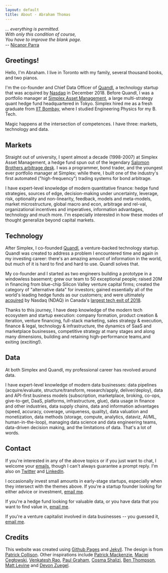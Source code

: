 ```yaml
---
layout: default
title: About · Abraham Thomas
---
```


*... everything is permitted.  
With only this condition of course,  
You have to improve the blank page.*   
  -- [Nicanor Parra](http://www.tnellen.com/cybereng/poetry/youngpoets.html)

## Greetings!

Hello, I'm Abraham.  I live in Toronto with my family, several thousand books, and two pianos.  

I'm the co-founder and Chief Data Officer of [Quandl](https://www.quandl.com), a technology startup that was acquired by [Nasdaq](http://www.nasdaq.com) in December 2018.  Before Quandl, I was a portfolio manager at [Simplex Asset Management](https://www.simplexasset.com), a large multi-strategy quant hedge fund headquartered in Tokyo.  Simplex hired me as a fresh graduate from [IIT Bombay](http://www.iitb.ac.in), where I studied Engineering Physics for my B. Tech.

Magic happens at the intersection of competences.  I have three: markets, technology and data.

## Markets

Straight out of university, I spent almost a decade (1998-2007) at Simplex Asset Management, a hedge fund spun out of the legendary [Salomon Brothers arbitrage desk](https://en.wikipedia.org/wiki/Liar%27s_Poker).  I was a programmer, bond trader, and the youngest ever portfolio manager at Simplex; while there, I built one of the industry's first automated ("high-frequency") trading systems for bond arbitrage.  

I have expert-level knowledge of modern quantitative finance: hedge fund strategies, sources of edge, decision-making under uncertainty, leverage, risk, optionality and non-linearity, feedback, models and meta-models, market microstructure, global macro and econ, arbitrage and rel-val, organizational incentives and imperatives, information advantages, technology and much more.  I'm especially interested in how these modes of thought generalize beyond capital markets.

## Technology

After Simplex, I co-founded [Quandl](https://www.quandl.com), a venture-backed technology startup.  Quandl was created to address a problem I encountered time and again in my investing career: there's an amazing amount of information in the world, but much of it is hard to find and hard to use.  Quandl solves that.  

My co-founder and I started as two engineers building a prototype in a windowless basement; grew our team to 50 exceptional people; raised 20M in financing from blue-chip Silicon Valley venture capital firms; created the category of "alternative data" for investors; gained essentially all of the world's leading hedge funds as our customers; and were ultimately [acquired](https://blog.quandl.com/quandl-the-next-chapter) by Nasdaq (NDAQ) in Canada's [largest tech exit of 2018](https://blog.usejournal.com/canadian-tech-exit-leaderboard-f4ef1374a5ae).  

Thanks to this journey, I have deep knowledge of the modern tech ecosystem and startup execution: company formation, product creation & iteration, venture financing, full-stack marketing, sales strategy & execution, finance & legal, technology & infrastructure, the dynamics of SaaS and marketplace businesses, competitive strategy at many stages and along many dimensions, building and retaining high-performance teams,and exiting (exciting!).

## Data

At both Simplex and Quandl, my professional career has revolved around data.

I have expert-level knowledge of modern data businesses: data pipelines (acquire/evaluate, structure/transform, research/apply, deliver/deploy), data and API-first business models (subscription, marketplace, broking, co-ops, give-to-get, DaaS, platforms, infrastructure, glue), data usage in finance and other industries, data supply chains, data and information advantages (speed, accuracy, coverage, uniqueness, quality), data valuation and monetization, data methods (storage, compute, analytics, dataviz, AI/ML, human-in-the-loop), managing data science and data engineering teams, data-driven decision making, and the limitations of data.  That's a lot of words.

## Contact

If you're interested in any of the above topics or if you just want to chat, I welcome your [emails](mailto:athos1@gmail.com), though I can't always guarantee a prompt reply.  I'm also on [Twitter](https://twitter.com/athomasq) and [LinkedIn](https://www.linkedin.com/in/athomasq).

I occasionally invest small amounts in early-stage startups, especially when they intersect with the themes above.  If you're a startup founder looking for either advice or investment, [email me].

If you're a hedge fund looking for valuable data, or you have data that you want to find value in, [email me].

If you're a venture capitalist involved in data businesses -- you guessed it, [email me].

## Credits 

This website was created using [Github Pages] and [Jekyll].  The design is from [Patrick Collison].  Other inspirations include [Patrick Mackenzie], [Maciej Cegłowski], [Venkatesh Rao], [Paul Graham], [Cosma Shalizi], [Ben Thompson], [Matt Levine] and [Devon Zuegel]. 

[Github Pages]: https://pages.github.com/
[Jekyll]: https://jekyllrb.com/
[Patrick Collison]: https://patrickcollison.com/about
[Patrick Mackenzie]: https://www.kalzumeus.com/about/ 
[Maciej Cegłowski]: https://idlewords.com/about.htm
[Venkatesh Rao]: https://www.ribbonfarm.com/about/ 
[Paul Graham]: http://www.paulgraham.com/articles.html
[Cosma Shalizi]: http://bactra.org/ 
[Ben Thompson]: https://stratechery.com/about/ 
[Matt Levine]: https://twitter.com/matt_levine
[Devon Zuegel]: https://devonzuegel.com/page/about-me 

[email me]: mailto:athos1@gmail.com





